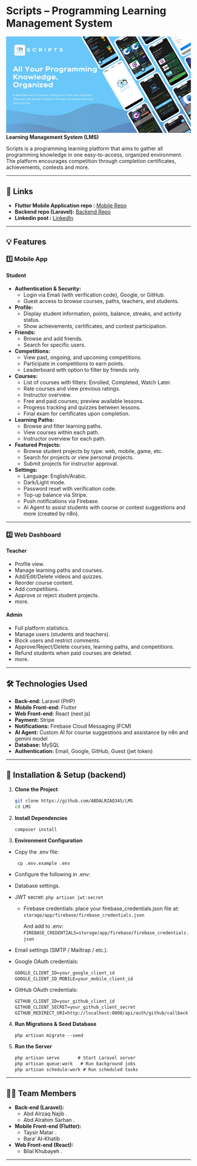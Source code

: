 # Scripts – Programming Learning Management System
![PosterImage](img.jpg)
**Learning Management System (LMS)**

Scripts is a programming learning platform that aims to gather all programming knowledge in one easy-to-access,
organized environment. The platform encourages competition through completion certificates, achievements, contests and
more.

---

## 📱 Links

- **Flutter Mobile Application repo :** [Mobile Repo](https://github.com/tayseergit/Flutter_LMS)
- **Backend repo (Laravel):** [Backend Repo](https://github.com/ABDALRZAQ345/LMS)
- **Linkedin post :** [LinkedIn](https://www.linkedin.com/posts/abd-alrzaq-najieb-7357b3341_%D9%8A%D8%B3%D8%B9%D8%AF%D9%86%D8%A7-%D9%86%D8%B4%D8%A7%D8%B1%D9%83%D9%83%D9%85%D9%85%D8%B4%D8%B1%D9%88%D8%B9%D9%86%D8%A7-%D8%A7%D9%84%D8%AC%D8%AF%D9%8A%D8%AF-scripts-activity-7371841745304817664-9_gY?utm_source=social_share_send&utm_medium=member_desktop_web&rcm=ACoAAFW5t1kB7FoyQouhyT-uZvWS9cX5gyovhJ0)
---

## 💡  Features

### 1️⃣ Mobile App

#### Student

- **Authentication & Security:**
    - Login via Email (with verification code), Google, or GitHub.
    - Guest access to browse courses, paths, teachers, and students.
- **Profile:**
    - Display student information, points, balance, streaks, and activity status.
    - Show achievements, certificates, and contest participation.
- **Friends:**
    - Browse and add friends.
    - Search for specific users.
- **Competitions:**
    - View past, ongoing, and upcoming competitions.
    - Participate in competitions to earn points.
    - Leaderboard with option to filter by friends only.
- **Courses:**
    - List of courses with filters: Enrolled, Completed, Watch Later.
    - Rate courses and view previous ratings.
    - Instructor overview.
    - Free and paid courses; preview available lessons.
    - Progress tracking and quizzes between lessons.
    - Final exam for certificates upon completion.
- **Learning Paths:**
    - Browse and filter learning paths.
    - View courses within each path.
    - Instructor overview for each path.
- **Featured Projects:**
    - Browse student projects by type: web, mobile, game, etc.
    - Search for projects or view personal projects.
    - Submit projects for instructor approval.
- **Settings:**
    - Language: English/Arabic.
    - Dark/Light mode.
    - Password reset with verification code.
    - Top-up balance via Stripe.
    - Push notifications via Firebase.
    - AI Agent to assist students with course or contest suggestions and more (created by n8n).

---

### 2️⃣ Web Dashboard

#### Teacher

- Profile view.
- Manage learning paths and courses.
- Add/Edit/Delete videos and quizzes.
- Reorder course content.
- Add competitions.
- Approve or reject student projects.
- more.

#### Admin

- Full platform statistics.
- Manage users (students and teachers).
- Block users and restrict comments.
- Approve/Reject/Delete courses, learning paths, and competitions.
- Refund students when paid courses are deleted.
- more.

---

## 🛠️ Technologies Used

- **Back-end:** Laravel (PHP)
- **Mobile Front-end:** Flutter
- **Web Front-end:** React (next js)
- **Payment:** Stripe
- **Notifications:** Firebase Cloud Messaging (FCM)
- **AI Agent:** Custom AI for course suggestions and assistance by n8n and gemini model
- **Database:** MySQL
- **Authentication:** Email, Google, GitHub, Guest (jwt token)

---

## 🚀 Installation & Setup (backend)


1. **Clone the Project**
    ```bash
    git clone https://github.com/ABDALRZAQ345/LMS
    cd LMS
    ```

2. **Install Dependencies**
    ```
    composer install
    ```

3. **Environment Configuration**

- Copy the .env file:
    ```
     cp .env.example .env
    ```

- Configure the following in .env:

- Database settings.
- JWT secret:
       ```
       php artisan jwt:secret
       ```
  - Firebase credentials: place your firebase_credentials.json file at:
  ``
  storage/app/firebase/firebase_credentials.json
  ``

    And add to .env:
        ```
        FIREBASE_CREDENTIALS=storage/app/firebase/firebase_credentials.json
        ```

- Email settings (SMTP / Mailtrap / etc.).

- Google OAuth credentials:
    ```
    GOOGLE_CLIENT_ID=your_google_client_id
    GOOGLE_CLIENT_ID_MOBILE=your_mobile_client_id
    ```

- GitHub OAuth credentials:
    ```
    GITHUB_CLIENT_ID=your_github_client_id
    GITHUB_CLIENT_SECRET=your_github_client_secret
    GITHUB_REDIRECT_URI=http://localhost:8000/api/auth/github/callback
    ``` 
  

4. **Run Migrations & Seed Database**
    ```
    php artisan migrate --seed
    ```
5. **Run the Server**
    ```
    php artisan serve       # Start Laravel server
    php artisan queue:work   # Run background jobs
    php artisan schedule:work # Run scheduled tasks
    ```
---

## 👨‍💻 Team Members

- **Back-end (Laravel):**
    - Abd Alrzaq Najib .
    - Abd Alrahim Sarhan .
- **Mobile Front-end (Flutter):**
    - Taysir Matar .
    - Bara’ Al-Khatib .
- **Web Front-end (React):**
    - Bilal Khubayeh .

---
